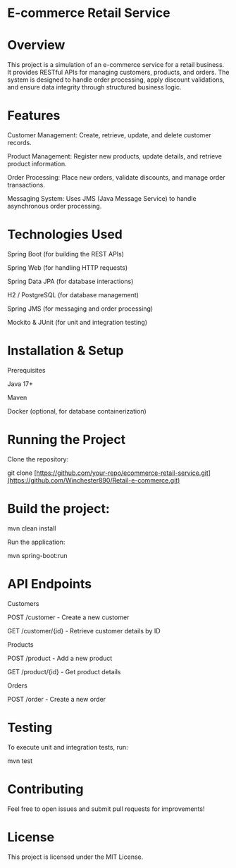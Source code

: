 # E-commerce Retail Service

# Overview

This project is a simulation of an e-commerce service for a retail business. It provides RESTful APIs for managing customers, products, and orders. The system is designed to handle order processing, apply discount validations, and ensure data integrity through structured business logic.

# Features

Customer Management: Create, retrieve, update, and delete customer records.

Product Management: Register new products, update details, and retrieve product information.

Order Processing: Place new orders, validate discounts, and manage order transactions.

Messaging System: Uses JMS (Java Message Service) to handle asynchronous order processing.

# Technologies Used

Spring Boot (for building the REST APIs)

Spring Web (for handling HTTP requests)

Spring Data JPA (for database interactions)

H2 / PostgreSQL (for database management)

Spring JMS (for messaging and order processing)

Mockito & JUnit (for unit and integration testing)

# Installation & Setup

Prerequisites

Java 17+

Maven

Docker (optional, for database containerization)

# Running the Project

Clone the repository:

git clone [https://github.com/your-repo/ecommerce-retail-service.git](https://github.com/Winchester890/Retail-e-commerce.git)


# Build the project:

mvn clean install

Run the application:

mvn spring-boot:run

# API Endpoints

Customers

POST /customer - Create a new customer

GET /customer/{id} - Retrieve customer details by ID

Products

POST /product - Add a new product

GET /product/{id} - Get product details

Orders

POST /order - Create a new order

# Testing

To execute unit and integration tests, run:

mvn test

# Contributing

Feel free to open issues and submit pull requests for improvements!

# License

This project is licensed under the MIT License.

